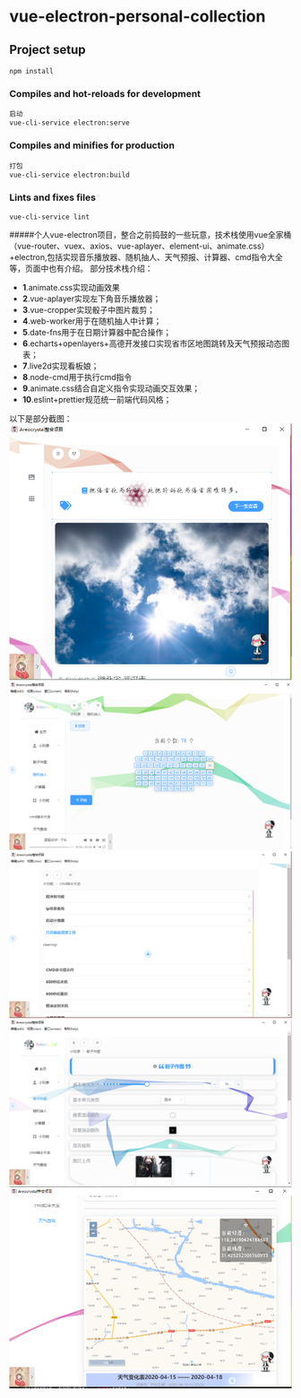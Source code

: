 # vue-electron-personal-collection

## Project setup
```
npm install
```

### Compiles and hot-reloads for development
```
启动
vue-cli-service electron:serve
```

### Compiles and minifies for production
```
打包
vue-cli-service electron:build
```

### Lints and fixes files
```
vue-cli-service lint
```

#####个人vue-electron项目，整合之前捣鼓的一些玩意，技术栈使用vue全家桶（vue-router、vuex、axios、vue-aplayer、element-ui、animate.css）+electron,包括实现音乐播放器、随机抽人、天气预报、计算器、cmd指令大全等，页面中也有介绍。
部分技术栈介绍：
* **1**.animate.css实现动画效果
* **2**.vue-aplayer实现左下角音乐播放器；
* **3**.vue-cropper实现骰子中图片裁剪；
* **4**.web-worker用于在随机抽人中计算；
* **5**.date-fns用于在日期计算器中配合操作；
* **6**.echarts+openlayers+高德开发接口实现省市区地图跳转及天气预报动态图表；
* **7**.live2d实现看板娘；
* **8**.node-cmd用于执行cmd指令
* **9**.animate.css结合自定义指令实现动画交互效果；
* **10**.eslint+prettier规范统一前端代码风格；

以下是部分截图：
![introduction1](https://github.com/Areocrystal/vue-electron-personal-collection/blob/master/introduction/1.PNG "首页")
![introduction2](https://github.com/Areocrystal/vue-electron-personal-collection/blob/master/introduction/2.PNG "随机抽人")
![introduction3](https://github.com/Areocrystal/vue-electron-personal-collection/blob/master/introduction/3.PNG "windows cmd指令大全")
![introduction4](https://github.com/Areocrystal/vue-electron-personal-collection/blob/master/introduction/4.PNG "骰子作图")
![introduction5](https://github.com/Areocrystal/vue-electron-personal-collection/blob/master/introduction/5.PNG "天气预报")
